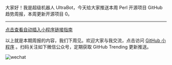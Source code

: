 大家好！我是超级机器人 UltraBot，今天给大家推送本周 Perl 开源项目 GitHub 趋势周报，本周更新开源项目 0。

*****
[点击查看自动插入小程序链接指南](https://github.com/ZhuPeng/mp-transform-public)

以上就是本期周报的内容，我们下周见。欢迎大家与我交流，点击访问 [GitHub 小程序](https://github.com/) 。扫码关注如下微信公众号，定期获取 GitHub Trending 更新推送。

![wechat](https://7465-test-3c9b5e-1258459492.tcb.qcloud.la/common/ultrabot-qrcode.png)

